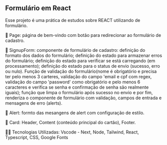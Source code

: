 ## Formulário em React

Esse projeto é uma prática de estudos sobre REACT utilizando de formulário.

🔹 Page: página de bem-vindo com botão para redirecionar ao formulário de cadastro.

🔹 SignupForm: componente de formulário de cadastro: definição do formato dos dados do formulário; definição do estado para armazenar erros do formulário; definição do estado para verificar se está carregando (em processamento); definição do estado para o status de envio (sucesso, erro ou nulo). Função de validação do formulário(nome é obrigatório e precisa ter pelo menos 3 carteres, validação do campo 'email e cpf com regex, validação do campo 'password' como obrigatório e pelo menos 6 caracteres e verifica se senha e confirmação de senha são realmente iguais); função que limpa o formulário após sucesso no envio e por fim, renderiza o componente de formulário com validação, campos de entrada e mensagens de erro (alerts).

🔹 Alert: formto das mesangens de alert com configuração de estilo.

🔹 Card: Header, Content (conteúdo principal do cartão), Footer.


👨‍💻️ Tecnologias Utilizadas:
Vscode - Next, Node, Tailwind, React, Typescript, CSS, Google Fonts
